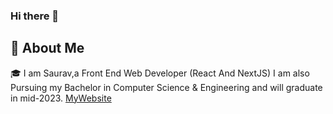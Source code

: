 ### Hi there 👋
## 🚀 About Me

🎓 I am Saurav,a Front End Web Developer (React And NextJS) I am also Pursuing my Bachelor in Computer Science & Engineering and will graduate in mid-2023.
[MyWebsite](https://sauravpathak.netlify.app/)
<!--
**sauravpathakofficial/sauravpathakofficial** is a ✨ _special_ ✨ repository because its `README.md` (this file) appears on your GitHub profile.

Here are some ideas to get you started:

- 🔭 I’m currently working on ...
- 🌱 I’m currently learning ...
- 👯 I’m looking to collaborate on ...
- 🤔 I’m looking for help with ...
- 💬 Ask me about ...
- 📫 How to reach me: ...
- 😄 Pronouns: ...
- ⚡ Fun fact: ...
-->
